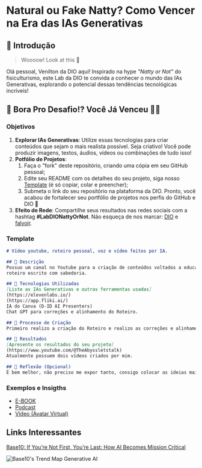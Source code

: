 # Natural ou Fake Natty? Como Vencer na Era das IAs Generativas

## 🚀 Introdução

> Woooow! Look at this 👀

Olá pessoal, Venilton da DIO aqui! Inspirado na hype _"Natty or Not"_ do fisiculturismo, este Lab da DIO te convida a conhecer o mundo das IAs Generativas, explorando o potencial dessas tendências tecnológicas incríveis!

## 🎯 Bora Pro Desafio!? Você Já Venceu 💪🤓

### Objetivos

1. **Explorar IAs Generativas**: Utilize essas tecnologias para criar conteúdos que sejam o mais realista possível. Seja criativo! Você pode produzir imagens, textos, áudios, vídeos ou combinações de tudo isso!
1. **Potfólio de Projetos**:
    1. Faça o "fork" deste repositório, criando uma cópia em seu GitHub pessoal;
    2. Edite seu README com os detalhes do seu projeto, siga nosso [Template](#template) (é só copiar, colar e preencher);
    3. Submeta o link do seu repositório na plataforma da DIO. Pronto, você acabou de fortalecer seu portfólio de projetos nos perfis do GitHub e DIO 🚀
1. **Efeito de Rede**: Compartilhe seus resultados nas redes sociais com a hashtag **#LabDIONattyOrNot**. Não esqueça de nos marcar: [DIO](https://www.linkedin.com/school/dio-makethechange) e [falvojr](https://www.linkedin.com/in/falvojr).

### Template

```markdown
# Vídeo youtube, roteiro pessoal, voz e vídeo feitos por IA.

## 📒 Descrição
Possuo um canal no Youtube para a criação de conteúdos voltados a educação pessoal, profissional, financeira e filosófica, destrinchando toda a sabedoria em potencial, neste canal utilizo a IA para a criação de áudios e vídeo, de forma que transmita o
roteiro escrito com sabedoria.

## 🤖 Tecnologias Utilizadas
[Liste as IAs Generativas e outras ferramentas usadas]
(https://elevenlabs.io/)
(https://app.fliki.ai/)
IA do Canva (D-ID AI Presenters)
Chat GPT para correções e alinhamento do Roteiro.

## 🧐 Processo de Criação
Primeiro realizo a criação do Roteiro e realizo as correções e alinhamentos do Roteiro no Chat GPT, Copilot, Gemini qualquer um destes, em seguida, caminho para a criação do áudio, de forma que fique mais similar ao humano possível usando a D-ID AI presenters ou elevenlabs.io, depois realizo a criação das imagens em movimento com a IA Copilot jogando elas no Canva em uma IA interna para realizar animação. Realizo a montagem e o sincronismo das imagens com o áudio e confiro se está tudo ok para postar.

## 🚀 Resultados
[Apresente os resultados do seu projeto]
(https://www.youtube.com/@TheAbyssletstalk)
Atualmente possuem dois vídeos criados por mim.

## 💭 Reflexão (Opcional)
É bem melhor, não preciso me expor tanto, consigo colocar as ideias mais a limpo e não há necessidade de filmar e gravar a própria voz. Uma voz firme e sem 'tropeços' transmite uma veracidade melhor para o conteúdo do vídeo.
```

### Exemplos e Insigths

- [E-BOOK](/exemplos/E-BOOK.md)
- [Podcast](/exemplos/PODCAST.md)
- [Vídeo (Avatar Virtual)](/exemplos/VIDEO.md)

## Links Interessantes

[Base10: If You’re Not First, You’re Last: How AI Becomes Mission Critical](https://base10.vc/post/generative-ai-mission-critical/)

![Base10's Trend Map Generative AI](https://github.com/digitalinnovationone/lab-natty-or-not/assets/730492/f4df26e8-f8f7-4419-8252-c69d73ea930c)
